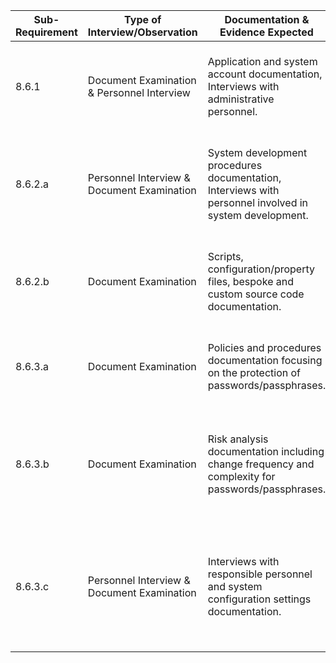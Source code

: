 
| Sub-Requirement | Type of Interview/Observation              | Documentation & Evidence Expected                                                                      | QSA Questions                                                                                                                                                                                  |
| --------------- | ------------------------------------------ | ------------------------------------------------------------------------------------------------------ | ---------------------------------------------------------------------------------------------------------------------------------------------------------------------------------------------- |
| 8.6.1           | Document Examination & Personnel Interview | Application and system account documentation, Interviews with administrative personnel.                | Can you show how the application and system accounts are managed? Can you demonstrate compliance with all elements specified in this requirement?                                              |
| 8.6.2.a         | Personnel Interview & Document Examination | System development procedures documentation, Interviews with personnel involved in system development. | Can you describe the process for defining access parameters for interactive logins? How do you ensure passwords/passphrases are not hardcoded in scripts or files?                             |
| 8.6.2.b         | Document Examination                       | Scripts, configuration/property files, bespoke and custom source code documentation.                   | Can you provide scripts, files, or source code for examination? How do you verify that passwords/passphrases are not hardcoded in these resources?                                             |
| 8.6.3.a         | Document Examination                       | Policies and procedures documentation focusing on the protection of passwords/passphrases.             | How are procedures defined to protect passwords/passphrases from misuse? Can you show the documentation supporting this?                                                                       |
| 8.6.3.b         | Document Examination                       | Risk analysis documentation including change frequency and complexity for passwords/passphrases.       | Could you provide the risk analysis documentation regarding the change frequency and complexity of passwords/passphrases? How does it align with the elements specified in Requirement 12.3.1? |
| 8.6.3.c         | Personnel Interview & Document Examination | Interviews with responsible personnel and system configuration settings documentation.                 | How are passwords/passphrases protected against misuse as per the specified elements in this requirement? Can you provide documentation and setting configurations that demonstrate this?      |
